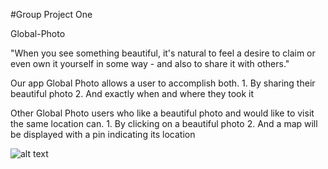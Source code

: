 #Group Project One

Global-Photo

"When you see something beautiful, it's natural to feel a desire to claim or even own it yourself in some way - and also to share it with others."

Our app Global Photo allows a user to accomplish both.
      1. By sharing their beautiful photo 
      2. And exactly when and where they took it

Other Global Photo users who like a beautiful photo and would like to visit the same location can. 
      1. By clicking on a beautiful photo 
      2. And a map will be displayed with a pin indicating its location

![alt text](https://github.com/juliank2/Global-Search/blob/Generator/assets/images/globalphoto.jpg)
      
